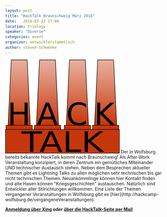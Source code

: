 ```yaml
---
layout: post
title: "HackTalk Braunschweig März 2016"
date:   2016-03-22 17:00
location: triology
speaker: "Diverse" 
categories: event
organizer: entwicklerstammtisch
author: steven-schwenke
---
```

<img src="/assets/partners/hacktalk-gross.png" class="speaker" />
Der in Wolfsburg bereits bekannte HackTalk kommt nach Braunschweig! Als After-Work Veranstaltung konzipiert, in deren Zentrum ein gemütliches Miteinander UND technischer Austausch stehen. 
Neben dem Besprechen aktueller Themen gibt es Lightning Talks zu allen möglichen 
sehr technischen bis gar nicht technischen Themen. 
Neuankömmlinge können hier Kontakt finden und alte Hasen können "Kriegsgeschichten" 
austauschen. Natürlich sind Entwickler aller Stilrichtungen willkommen. Eine Liste der Themen vergangener Veranstaltungen in Wolfsburg gibt es [hier](http://hackcamp-wolfsburg.de/vergangeneVeranstaltungen).

**[Anmeldung über Xing](https://www.xing.com/events/hacktalk-braunschweig-1665546) oder [über die HackTalk-Seite per Mail](http://hackcamp-wolfsburg.de/kontaktUndAnmeldung)** 